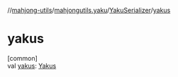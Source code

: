 //[mahjong-utils](../../../index.md)/[mahjongutils.yaku](../index.md)/[YakuSerializer](index.md)/[yakus](yakus.md)

# yakus

[common]\
val [yakus](yakus.md): [Yakus](../-yakus/index.md)

